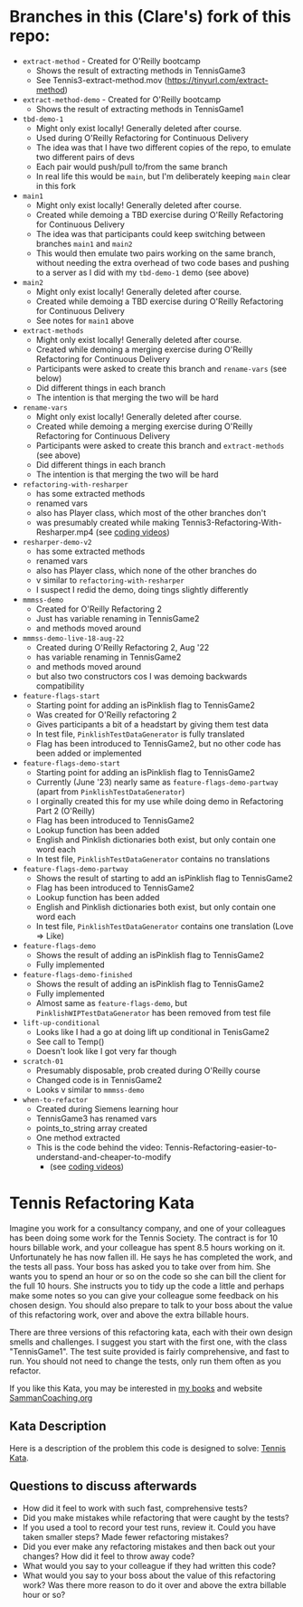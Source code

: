 # Branches in this (Clare's) fork of this repo:

- `extract-method` - Created for O'Reilly bootcamp
    - Shows the result of extracting methods in TennisGame3
    - See Tennis3-extract-method.mov (https://tinyurl.com/extract-method)
- `extract-method-demo` - Created for O'Reilly bootcamp
    - Shows the result of extracting methods in TennisGame1
- `tbd-demo-1`
    - Might only exist locally! Generally deleted after course.
    - Used during O'Reilly Refactoring for Continuous Delivery
    - The idea was that I have two different copies of the repo, to emulate two different pairs of devs
    - Each pair would push/pull to/from the same branch
    - In real life this would be `main`, but I'm deliberately keeping `main` clear in this fork
- `main1`
    - Might only exist locally! Generally deleted after course.
    - Created while demoing a TBD exercise during O'Reilly Refactoring for Continuous Delivery
    - The idea was that participants could keep switching between branches `main1` and `main2`
    - This would then emulate two pairs working on the same branch, without needing the extra overhead of two code bases and pushing to a server as I did with my `tbd-demo-1` demo (see above)
- `main2`
    - Might only exist locally! Generally deleted after course.
    - Created while demoing a TBD exercise during O'Reilly Refactoring for Continuous Delivery
    - See notes for `main1` above
- `extract-methods`
    - Might only exist locally! Generally deleted after course.
    - Created while demoing a merging exercise during O'Reilly Refactoring for Continuous Delivery
    - Participants were asked to create this branch and `rename-vars` (see below)
    - Did different things in each branch
    - The intention is that merging the two will be hard
- `rename-vars`
    - Might only exist locally! Generally deleted after course.
    - Created while demoing a merging exercise during O'Reilly Refactoring for Continuous Delivery
    - Participants were asked to create this branch and `extract-methods` (see above)
    - Did different things in each branch
    - The intention is that merging the two will be hard
- `refactoring-with-resharper`
    - has some extracted methods
    - renamed vars
    - also has Player class, which most of the other branches don't
    - was presumably created while making Tennis3-Refactoring-With-Resharper.mp4 (see [coding videos](/organising/private/career/sudbery-software/coding-videos.md))
- `resharper-demo-v2`
    - has some extracted methods
    - renamed vars
    - also has Player class, which none of the other branches do
    - v similar to `refactoring-with-resharper`
    - I suspect I redid the demo, doing tings slightly differently
- `mmmss-demo`
    - Created for O'Reilly Refactoring 2
    - Just has variable renaming in TennisGame2
    - and methods moved around
- `mmmss-demo-live-18-aug-22`
    - Created during O'Reilly Refactoring 2, Aug '22
    - has variable renaming in TennisGame2
    - and methods moved around
    - but also two constructors cos I was demoing backwards compatibility
- `feature-flags-start`
    - Starting point for adding an isPinklish flag to TennisGame2
    - Was created for O'Reilly refactoring 2
    - Gives participants a bit of a headstart by giving them test data
    - In test file, `PinklishTestDataGenerator` is fully translated
    - Flag has been introduced to TennisGame2, but no other code has been added or implemented
- `feature-flags-demo-start`
    - Starting point for adding an isPinklish flag to TennisGame2
    - Currently (June '23) nearly same as `feature-flags-demo-partway` (apart from `PinklishTestDataGenerator`)
    - I orginally created this for my use while doing demo in Refactoring Part 2 (O'Reilly)
    - Flag has been introduced to TennisGame2
    - Lookup function has been added
    - English and Pinklish dictionaries both exist, but only contain one word each
    - In test file, `PinklishTestDataGenerator` contains no translations
- `feature-flags-demo-partway`
    - Shows the result of starting to add an isPinklish flag to TennisGame2
    - Flag has been introduced to TennisGame2
    - Lookup function has been added
    - English and Pinklish dictionaries both exist, but only contain one word each
    - In test file, `PinklishTestDataGenerator` contains one translation (Love => Like)
- `feature-flags-demo`
    - Shows the result of adding an isPinklish flag to TennisGame2
    - Fully implemented
- `feature-flags-demo-finished`
    - Shows the result of adding an isPinklish flag to TennisGame2
    - Fully implemented
    - Almost same as `feature-flags-demo`, but `PinklishWIPTestDataGenerator` has been removed from test file
- `lift-up-conditional`
    - Looks like I had a go at doing lift up conditional in TenisGame2
    - See call to Temp()
    - Doesn't look like I got very far though
- `scratch-01`
    - Presumably disposable, prob created during O'Reilly course
    - Changed code is in TennisGame2
    - Looks v similar to `mmmss-demo`
- `when-to-refactor`
    - Created during Siemens learning hour   
    - TennisGame3 has renamed vars
    - points_to_string array created
    - One method extracted
    - This is the code behind the video: Tennis-Refactoring-easier-to-understand-and-cheaper-to-modify
        -  (see [coding videos](/organising/private/career/sudbery-software/coding-videos.md))

# Tennis Refactoring Kata

Imagine you work for a consultancy company, and one of your colleagues has been doing some work for the Tennis Society. The contract is for 10 hours billable work, and your colleague has spent 8.5 hours working on it. Unfortunately he has now fallen ill. He says he has completed the work, and the tests all pass. Your boss has asked you to take over from him. She wants you to spend an hour or so on the code so she can bill the client for the full 10 hours. She instructs you to tidy up the code a little and perhaps make some notes so you can give your colleague some feedback on his chosen design. You should also prepare to talk to your boss about the value of this refactoring work, over and above the extra billable hours.

There are three versions of this refactoring kata, each with their own design smells and challenges. I suggest you start with the first one, with the class "TennisGame1". The test suite provided is fairly comprehensive, and fast to run. You should not need to change the tests, only run them often as you refactor.

If you like this Kata, you may be interested in [my books](https://leanpub.com/u/emilybache) and website [SammanCoaching.org](https://sammancoaching.org)

## Kata Description

Here is a description of the problem this code is designed to solve: [Tennis Kata](https://sammancoaching.org/kata_descriptions/tennis.html).

## Questions to discuss afterwards

* How did it feel to work with such fast, comprehensive tests?
* Did you make mistakes while refactoring that were caught by the tests?
* If you used a tool to record your test runs, review it. Could you have taken smaller steps? Made fewer refactoring mistakes?
* Did you ever make any refactoring mistakes and then back out your changes? How did it feel to throw away code?
* What would you say to your colleague if they had written this code?
* What would you say to your boss about the value of this refactoring work? Was there more reason to do it over and above the extra billable hour or so?
